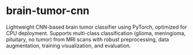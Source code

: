# brain-tumor-cnn
Lightweight CNN-based brain tumor classifier using PyTorch, optimized for CPU deployment. Supports multi-class classification (glioma, meningioma, pituitary, no tumor) from MRI scans with robust preprocessing, data augmentation, training visualization, and evaluation.
